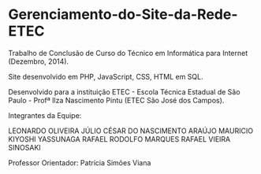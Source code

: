 # Gerenciamento-do-Site-da-Rede-ETEC

Trabalho de Conclusão de Curso do Técnico em Informática para Internet (Dezembro, 2014).

Site desenvolvido em PHP, JavaScript, CSS, HTML em SQL.

Desenvolvido para a instituição ETEC - Escola Técnica Estadual de São Paulo - Profª Ilza Nascimento Pintu (ETEC São José dos Campos).

Integrantes da Equipe:

LEONARDO OLIVEIRA
JÚLIO CÉSAR DO NASCIMENTO ARAÚJO
MAURICIO KIYOSHI YASSUNAGA
RAFAEL RODOLFO MARQUES
RAFAEL VIEIRA SINOSAKI

Professor Orientador:
Patrícia Simões Viana
